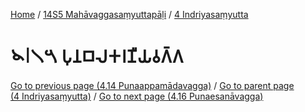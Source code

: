 
[Home](/) / [14S5 Mahāvaggasaṃyuttapāḷi](...md) / [4 Indriyasaṃyutta](../14S5/4.md)

# 𑁪𑁇𑁧𑁫 𑀧𑀼𑀦𑀩𑀮𑀓𑀭𑀡𑀻𑀬𑀯𑀕𑁆𑀕

[Go to previous page (4.14 Punaappamādavagga)](4.14.md) / [Go to parent page (4 Indriyasaṃyutta)](../14S5/4.md) / [Go to next page (4.16 Punaesanāvagga)](4.16.md)


